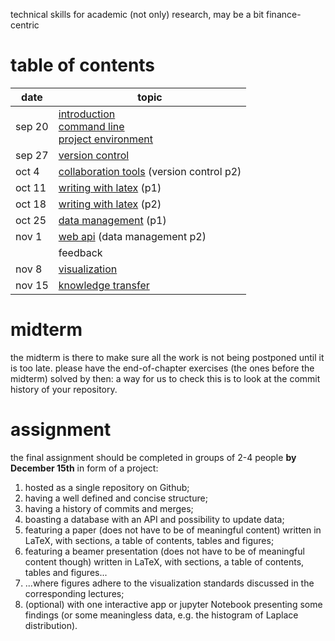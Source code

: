 technical skills for academic (not only) research, may be a bit finance-centric

# table of contents
| date    | topic
| ----    | ----
| sep 20  | [introduction](./introduction.md)<br/>[command line](./command-line.md)<br/>[project environment](./project-environment.md)
| sep 27  | [version control](./version-control.md)
| oct 4   | [collaboration tools](./collaboration-tools.md) (version control p2)
| oct 11  | [writing with latex](./writing-with-latex.md) (p1)
| oct 18  | [writing with latex](./writing-with-latex.md) (p2)
| oct 25  | [data management](./data-management.md) (p1)
| nov 1   | [web api](./web-api.md) (data management p2)
|         | feedback
| nov 8   | [visualization](./visualization.md)
| nov 15  | [knowledge transfer](./knowledge-transfer.md)

# midterm
the midterm is there to make sure all the work is not being postponed until it is too late. please have the end-of-chapter exercises (the ones before the midterm) solved by then: a way for us to check this is to look at the commit history of your repository.

# assignment
the final assignment should be completed in groups of 2-4 people **by December 15th** in form of a project:
1. hosted as a single repository on Github;
2. having a well defined and concise structure;
3. having a history of commits and merges;
4. boasting a database with an API and possibility to update data;
5. featuring a paper (does not have to be of meaningful content) written in LaTeX, with sections, a table of contents, tables and figures;
6. featuring a beamer presentation (does not have to be of meaningful content though) written in LaTeX, with sections, a table of contents, tables and figures...
7. ...where figures adhere to the visualization standards discussed in the corresponding lectures;
8. (optional) with one interactive app or jupyter Notebook presenting some findings (or some meaningless data, e.g. the histogram of Laplace distribution).
